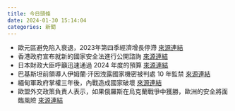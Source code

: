 ```yaml
---
title: 今日頭條
date: 2024-01-30 15:14:04
categories: 新聞            
---
```

- 歐元區避免陷入衰退，2023年第四季經濟增長停滯 [來源連結](https://www.theguardian.com/business/live/2024/jan/30/eurozone-gdp-france-germany-italy-spain-growth-recession-uk-nflation-world-economy-business-live)
- 香港政府宣布就新的國家安全法進行公開諮詢 [來源連結](https://www.theguardian.com/world/2024/jan/30/hong-kong-article-23-new-national-security-laws-explained-what-do-they-mean)
- 日本財政大臣呼籲迅速通過 2024 年度的預算 [來源連結](https://www.japantimes.co.jp/business/2024/01/30/economy/japan-finance-minister-policy-speech/)
- 巴基斯坦前領導人伊姆蘭·汗因洩露國家機密被判處 10 年監禁 [來源連結](https://www.theguardian.com/world/2024/jan/30/imran-khan-pm-sentenced-prison-pakistan)
- 緬甸軍政府掌權三年後，內戰造成國家破壞 [來源連結](https://www.theguardian.com/global-development/2024/jan/30/myanmar-military-coup-junta-min-aung-hlaing)
- 歐盟外交政策負責人表示，如果俄羅斯在烏克蘭戰爭中獲勝，歐洲的安全將面臨風險 [來源連結](https://www.theguardian.com/world/live/2024/jan/30/russia-ukraine-war-live-ukrainian-drones-target-sevastopol-and-russian-regions)
